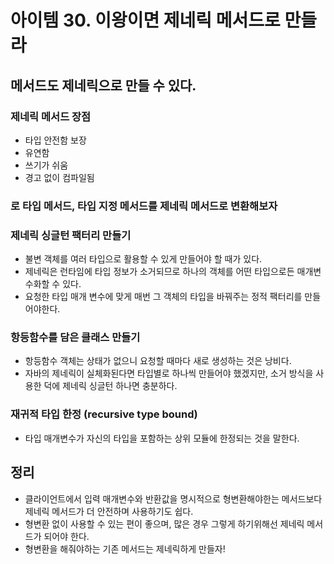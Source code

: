 # 아이템 30. 이왕이면 제네릭 메서드로 만들라

## 메서드도 제네릭으로 만들 수 있다.

### 제네릭 메서드 장점
- 타입 안전함 보장
- 유연함
- 쓰기가 쉬움
- 경고 없이 컴파일됨

### 로 타입 메서드, 타입 지정 메서드를 제네릭 메서드로 변환해보자

### 제네릭 싱글턴 팩터리 만들기
- 불변 객체를 여러 타입으로 활용할 수 있게 만들어야 할 때가 있다.
- 제네릭은 런타임에 타입 정보가 소거되므로 하나의 객체를 어떤 타입으로든 매개변수화할 수 있다.
- 요청한 타입 매개 변수에 맞게 매번 그 객체의 타입을 바꿔주는 정적 팩터리를 만들어야한다.

### 항등함수를 담은 클래스 만들기
- 항등함수 객체는 상태가 없으니 요청할 때마다 새로 생성하는 것은 낭비다.
- 자바의 제네릭이 실체화된다면 타입별로 하나씩 만들어야 했겠지만, 소거 방식을 사용한 덕에 제네릭 싱글턴 하나면 충분하다.

### 재귀적 타입 한정 (recursive type bound)
- 타입 매개변수가 자신의 타입을 포함하는 상위 모듈에 한정되는 것을 말한다.

## 정리
- 클라이언트에서 입력 매개변수와 반환값을 명시적으로 형변환해야한는 메서드보다 제네릭 메서드가 더 안전하며 사용하기도 쉽다.
- 형변환 없이 사용할 수 있는 편이 좋으며, 많은 경우 그렇게 하기위해선 제네릭 메서드가 되어야 한다.
- 형변환을 해줘야하는 기존 메서드는 제네릭하게 만들자!